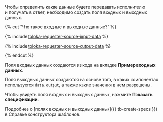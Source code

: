 Чтобы определить какие данные будете передавать исполнителю и получать в ответ, необходимо создать поля входных и выходных данных.

{% cut "Что такое входные и выходные данные?" %}

{% include [toloka-requester-source-input-data](input-data.md) %}

{% include [toloka-requester-source-output-data](output-data.md) %}

{% endcut %}

Поля входных данных создаются из кода на вкладке **Пример входных данных**.

Поля выходных данных создаются на основе того, в каких компонентах используется `data.output`, а также какие значения в нем разрешены.

Чтобы увидеть поля входных и выходных данных, нажмите **Показать спецификации**.

Подробнее о [полях входных и выходных данных]({{ tb-create-specs }}) в Справке конструктора шаблонов.